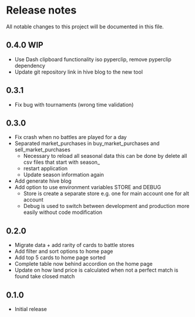 # Release notes
All notable changes to this project will be documented in this file.

## 0.4.0 WIP
- Use Dash clipboard functionality iso pyperclip, remove pyperclip dependency
- Update git repository link in hive blog to the new tool

## 0.3.1
- Fix bug with tournaments (wrong time validation) 

## 0.3.0
- Fix crash when no battles are played for a day
- Separated market_purchases in buy_market_purchases and sell_market_purchases
  - Necessary to reload all seasonal data this can be done by delete all csv files that start with season_ 
  - restart application
  - Update season information again
- Add generate hive blog
- Add option to use environment variables STORE and DEBUG 
  - Store is create a separate store e.g. one for main account one for alt account
  - Debug is used to switch between development and production more easily without code modification


## 0.2.0
- Migrate data + add rarity of cards to battle stores 
- Add filter and sort options to home page
- Add top 5 cards to home page sorted
- Complete table now behind accordion on the home page
- Update on how land price is calculated when not a perfect match is found take closed match 

## 0.1.0
 - Initial release